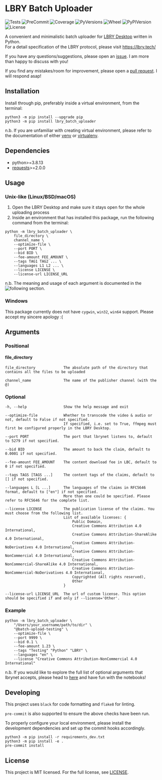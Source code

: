 # LBRY Batch Uploader

![Tests](https://github.com/thk-cheng/lbry_batch_uploader/actions/workflows/workflow.yml/badge.svg)
![PreCommit](https://github.com/thk-cheng/lbry_batch_uploader/actions/workflows/pre-commit.yaml/badge.svg)
![Coverage](https://img.shields.io/codecov/c/gh/thk-cheng/lbry_batch_uploader)
![PyVersions](https://img.shields.io/pypi/pyversions/lbry-batch-uploader)
![Wheel](https://img.shields.io/pypi/wheel/lbry-batch-uploader)
![PyPIVersion](https://img.shields.io/pypi/v/lbry-batch-uploader)
![License](https://img.shields.io/github/license/thk-cheng/lbry_batch_uploader)

A convenient and minimalistic batch uploader for [LBRY Desktop](https://lbry.com/get) written in Python.\
For a detail specification of the LBRY protocol, please visit https://lbry.tech/

If you have any questions/suggestions, please open an [issue](https://github.com/thk-cheng/lbry_batch_uploader/issues). I am more than happy to discuss with you!

If you find any mistakes/room for improvement, please open a [pull request](https://github.com/thk-cheng/lbry_batch_uploader/pulls). I will respond asap!

## Installation

Install through pip, preferably inside a virtual environment, from the terminal:

```shell
python3 -m pip install --upgrade pip
python3 -m pip install lbry_batch_uploader
```

n.b. If you are unfamiliar with creating virtual environment, please refer to the documentation of either [venv](https://docs.python.org/3/library/venv.html) or [virtualenv](https://virtualenv.pypa.io/en/latest/).

## Dependencies

- python>=3.8.13
- [requests](https://docs.python-requests.org/en/latest/)>=2.0.0

## Usage

### Unix-like (Linux/BSD/macOS)

1. Open the LBRY Desktop and make sure it stays open for the whole uploading process
2. Inside an environment that has installed this package, run the following command from the terminal:
```shell
python -m lbry_batch_uploader \
    file_directory \
    channel_name \
    --optimize-file \
    --port PORT \
    --bid BID \
    --fee-amount FEE_AMOUNT \
    --tags TAG1 TAG2 ... \
    --languages L1 L2 ... \
    --license LICENSE \
    --license-url LICENSE_URL
```

n.b. The meaning and usage of each argument is documented in the ![following section](#arguments).

### Windows

This package currently does not have ``cygwin``, ``win32``, ``win64`` support. Please accept my sincere apology :(

## Arguments

### Positional

#### file_directory

```
file_directory             The absolute path of the directory that contains all the files to be uploaded

channel_name               The name of the publisher channel (with the @)
```

### Optional

```
-h, --help                 Show the help message and exit

--optimize-file            Whether to transcode the video & audio or not, default to False if not specified.
                           If specified, i.e. set to True, ffmpeg must first be configured properly in the LBRY Desktop.

--port PORT                The port that lbrynet listens to, default to 5279 if not specified.

--bid BID                  The amount to back the claim, default to 0.0001 if not specified.

--fee-amount FEE_AMOUNT    The content download fee in LBC, default to 0 if not specified.

--tags TAGS [TAGS ...]     The content tags of the claims, default to [] if not specified.

--languages L [L ...]      The languages of the claims in RFC5646 format, default to ["en"] if not specified.
                           More than one could be specified. Please refer to RFC5646 for the complete list.

--license LICENSE          The publication license of the claims. You must choose from the following list.
                           List of available licenses: {
                               Public Domain,
                               Creative Commons Attribution 4.0 International,
                               Creative Commons Attribution-ShareAlike 4.0 International,
                               Creative Commons Attribution-NoDerivatives 4.0 International,
                               Creative Commons Attribution-NonCommercial 4.0 International,
                               Creative Commons Attribution-NonCommercial-ShareAlike 4.0 International,
                               Creative Commons Attribution-NonCommercial-NoDerivatives 4.0 International,
                               Copyrighted (All rights reserved),
                               Other
                           }

--license-url LICENSE_URL  The url of custom license. This option should be specified if and only if --license='Other'.
```

### Example

```shell
python -m lbry_batch_uploader \
    "/Users/your_username/path/to/dir" \
    "@batch-upload-testing" \
    --optimize-file \
    --port 9999 \
    --bid 0.1 \
    --fee-amount 1.23 \
    --tags "Testing" "Python" "LBRY" \
    --languages "en" \
    --license "Creative Commons Attribution-NonCommercial 4.0 International"
```

n.b. If you would like to explore the full list of optional arguments that lbrynet accepts, please head to [here](https://github.com/thk-cheng/lbry_batch_uploader/tree/main/notebooks) and have fun with the notebooks!

## Developing

This project uses ``black`` for code formatting and ``flake8`` for linting.

``pre-commit`` is also supported to ensure the above checks have been run.

To properly configure your local environment, please install the development dependencies and set up the commit hooks accordingly.

```shell
python3 -m pip install -r requirements_dev.txt
python3 -m pip install -e .
pre-commit install
```

## License

This project is MIT licensed. For the full license, see [LICENSE](LICENSE).
